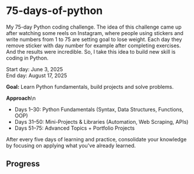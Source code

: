 # 75-days-of-python
My 75-day Python coding challenge. The idea of this challenge came up after watching some reels on Instagram, where people using stickers and write numbers from 1 to 75 are setting goal to lose weight. Each day they remove sticker with day number for example after completing exercises. And the results were incredible. So, I take this idea to build new skill is coding in Python. 

Start day: June 3, 2025
<br>
End day: August 17, 2025

**Goal:** Learn Python fundamentals, build projects and solve problems.

**Approach**\n
* Days 1–30: Python Fundamentals (Syntax, Data Structures, Functions, OOP) 
* Days 31–50: Mini-Projects & Libraries (Automation, Web Scraping, APIs) 
* Days 51–75: Advanced Topics + Portfolio Projects 

After every five days of learning and practice, consolidate your knowledge by focusing on applying what you've already learned. 

## Progress  
